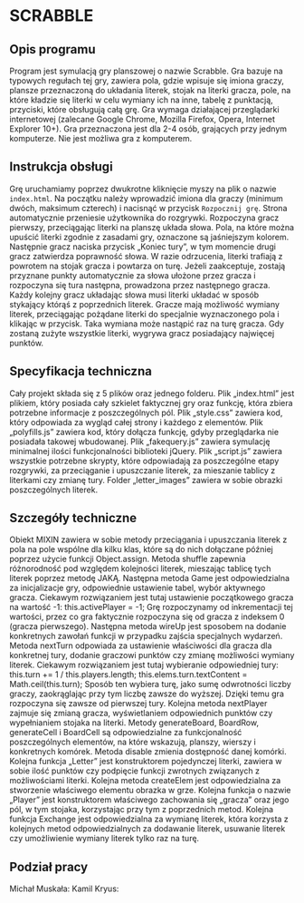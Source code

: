 # SCRABBLE

## Opis programu
Program jest symulacją gry planszowej o nazwie Scrabble. Gra bazuje na typowych
regułach tej gry, zawiera pola, gdzie wpisuje się imiona graczy, plansze
przeznaczoną do układania literek, stojak na literki gracza, pole, na które
kładzie się literki w celu wymiany ich na inne, tabelę z punktacją,
przyciski, które obsługują całą grę. Gra wymaga działającej przeglądarki
internetowej (zalecane Google Chrome, Mozilla Firefox, Opera, Internet Explorer 10+).
Gra przeznaczona
jest dla 2-4 osób, grających przy jednym komputerze. Nie jest możliwa gra z
komputerem.

## Instrukcja obsługi

Grę uruchamiamy poprzez dwukrotne kliknięcie myszy na plik o nazwie
`index.html`. Na początku należy wprowadzić imiona dla graczy (minimum dwóch,
maksimum czterech) i nacisnąć w przycisk `Rozpocznij grę`. Strona automatycznie
przeniesie użytkownika do rozgrywki. Rozpoczyna gracz pierwszy, przeciągając
literki na planszę układa słowa. Pola, na które można upuścić literki zgodnie z
zasadami gry, oznaczone są jaśniejszym kolorem. Następnie gracz naciska przycisk
„Koniec tury”, w tym momencie drugi gracz zatwierdza poprawność słowa. W razie
odrzucenia, literki trafiają z powrotem na stojak gracza i powtarza on turę.
Jeżeli zaakceptuje, zostają przyznane punkty automatycznie za słowa ułożone
przez gracza i rozpoczyna się tura następna, prowadzona przez następnego gracza.
Każdy kolejny gracz układając słowa musi literki układać w sposób stykający
którąś z poprzednich literek. Gracze mają możliwość wymiany literek,
przeciągając pożądane literki do specjalnie wyznaczonego pola i klikając w
przycisk. Taka wymiana może nastąpić raz na turę gracza. Gdy zostaną zużyte
wszystkie literki, wygrywa gracz posiadający najwięcej punktów.

## Specyfikacja techniczna
Cały projekt składa się z 5 plików oraz jednego folderu. Plik „index.html” jest
plikiem, który posiada cały szkielet faktycznej gry oraz funkcję, która zbiera
potrzebne informacje z poszczególnych pól. Plik „style.css” zawiera kod, który
odpowiada za wygląd całej strony i każdego z elementów. Plik „polyfills.js”
zawiera kod, który dołącza funkcję, gdyby przeglądarka nie posiadała takowej
wbudowanej. Plik „fakequery.js” zawiera symulację minimalnej ilości
funkcjonalności biblioteki jQuery. Plik „script.js” zawiera wszystkie potrzebne
skrypty, które odpowiadają za poszczególne etapy rozgrywki, za przeciąganie i
upuszczanie literek, za mieszanie tablicy z literkami czy zmianę tury. Folder
„letter_images” zawiera w sobie obrazki poszczególnych literek.

## Szczegóły techniczne
Obiekt MIXIN zawiera w sobie metody przeciągania i upuszczania literek z pola na
pole wspólne dla kilku klas, które są do nich dołączane później poprzez użycie
funkcji Object.assign.
Metoda shuffle zapewnia różnorodność pod względem kolejności literek, mieszając
tablicę tych literek poprzez metodę JAKĄ. Następna metoda Game jest
odpowiedzialna za inicjalizacje gry, odpowiednie ustawienie tabel, wybór
aktywnego gracza. Ciekawym rozwiązaniem jest tutaj ustawienie początkowego
gracza na wartość -1:
this.activePlayer = -1;
Grę rozpoczynamy od inkrementacji tej wartości, przez co gra faktycznie
rozpoczyna się od gracza z indeksem 0 (gracza pierwszego). Następna metoda
wireUp jest sposobem na dodanie konkretnych zawołań funkcji w przypadku zajścia
specjalnych wydarzeń. Metoda nextTurn odpowiada za ustawienie właściwości dla
gracza dla konkretnej tury, dodanie graczowi punktów czy zmianę możliwości
wymiany literek. Ciekawym rozwiązaniem jest tutaj wybieranie odpowiedniej tury:
this.turn += 1 / this.players.length;
this.elems.turn.textContent = Math.ceil(this.turn);
Sposób ten wybiera turę, jako sumę odwrotności liczby graczy, zaokrąglając przy
tym liczbę zawsze do wyższej. Dzięki temu gra rozpoczyna się zawsze od pierwszej
tury. Kolejna metoda nextPlayer zajmuje się zmianą gracza, wyświetlaniem
odpowiednich punktów czy wypełnianiem stojaka na literki. Metody generateBoard,
BoardRow, generateCell i BoardCell są odpowiedzialne za funkcjonalność
poszczególnych elementów, na które wskazują, planszy, wierszy i konkretnych
komórek. Metoda disable zmienia dostępność danej komórki. Kolejna funkcja
„Letter” jest konstruktorem pojedynczej literki, zawiera w sobie ilość punktów
czy podpięcie funkcji zwrotnych związanych z możliwościami literki. Kolejna
metoda createElem jest odpowiedzialna za stworzenie właściwego elementu obrazka
w grze. Kolejna funkcja o nazwie „Player” jest konstruktorem właściwego
zachowania się „gracza” oraz jego pól, w tym stojaka, korzystając przy tym z
poprzednich metod. Kolejna funkcja Exchange jest odpowiedzialna za wymianę
literek, która korzysta z kolejnych metod odpowiedzialnych za dodawanie literek,
usuwanie literek czy umożliwienie wymiany literek tylko raz na turę.

## Podział pracy
Michał Muskała:
Kamil Kryus:
